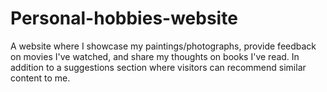 # Personal-hobbies-website
A website where I showcase my paintings/photographs, provide feedback on movies I've watched, and share my thoughts on books I've read. In addition to a suggestions section where visitors can recommend similar content to me.
